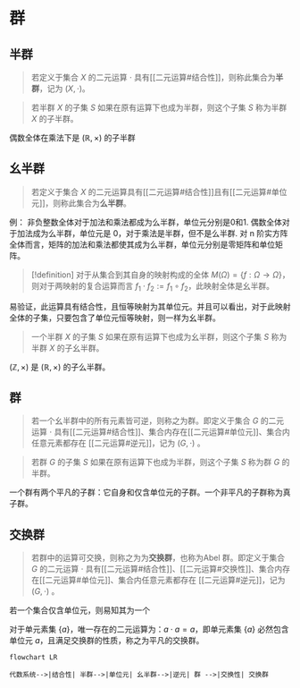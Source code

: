 # 群

## 半群

>若定义于集合 $X$ 的二元运算 $\cdot$ 具有[[二元运算#结合性]]，则称此集合为**半群**，记为 $(X,\cdot)$。

>若半群 $X$ 的子集 $S$ 如果在原有运算下也成为半群，则这个子集 $S$ 称为半群 $X$ 的子半群。

偶数全体在乘法下是 $(\mathbb{R},\times)$ 的子半群

## 幺半群

>若定义于集合 $X$ 的二元运算具有[[二元运算#结合性]]且有[[二元运算#单位元]]，则称此集合为**么半群**。

例：
非负整数全体对于加法和乘法都成为么半群，单位元分别是0和1.
偶数全体对于加法成为么半群，单位元是 0，对于乘法是半群，但不是么半群.
对 n 阶实方阵全体而言，矩阵的加法和乘法都使其成为么半群，单位元分别是零矩阵和单位矩阵。

>[!definition] 对于从集合到其自身的映射构成的全体 $M(\Omega)=\{ f: \Omega \to \Omega \}$，则对于两映射的复合运算而言 $f_1 \cdot f_2 := f_1 \circ f_2$，此映射全体是幺半群。

易验证，此运算具有结合性，且恒等映射为其单位元。并且可以看出，对于此映射全体的子集，只要包含了单位元恒等映射，则一样为幺半群。

>一个半群 $X$ 的子集 $S$ 如果在原有运算下也成为幺半群，则这个子集 $S$ 称为半群 $X$ 的子幺半群。

$(\mathbb{Z},\times)$ 是 $(\mathbb{R},\times)$ 的子么半群。

## 群

>若一个幺半群中的所有元素皆可逆，则称之为群。即定义于集合 $G$ 的二元运算 $\cdot$ 具有[[二元运算#结合性]]、集合内存在[[二元运算#单位元]]、集合内任意元素都存在 [[二元运算#逆元]]，记为 $(G,\cdot)$ 。

>若群 $G$ 的子集 $S$ 如果在原有运算下也成为半群，则这个子集 $S$ 称为群 $G$ 的半群。

一个群有两个平凡的子群：它自身和仅含单位元的子群。一个非平凡的子群称为真子群。
## 交换群

>若群中的运算可交换，则称之为为**交换群**，也称为Abel 群。即定义于集合 $G$ 的二元运算 $\cdot$ 具有[[二元运算#结合性]]、[[二元运算#交换性]]、集合内存在[[二元运算#单位元]]、集合内任意元素都存在 [[二元运算#逆元]]，记为 $(G,\cdot)$ 。

若一个集合仅含单位元，则易知其为一个

对于单元素集 $\{ a \}$，唯一存在的二元运算为：$a \cdot a=a$，即单元素集 $\{ a \}$ 必然包含单位元 $a$，且满足交换群的性质，称之为平凡的交换群。

```mermaid
flowchart LR

代数系统-->|结合性| 半群-->|单位元| 幺半群-->|逆元| 群 -->|交换性| 交换群



```




